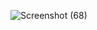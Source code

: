 ![Screenshot (68)](https://user-images.githubusercontent.com/78536081/191702160-bec5ca83-1412-4a75-a4f5-23af4d7c4010.png)
